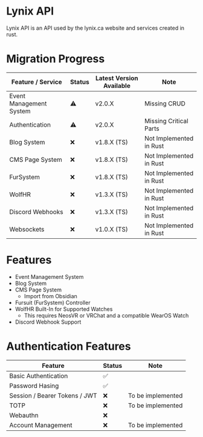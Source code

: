 # Lynix API
Lynix API is an API used by the lynix.ca website and services created in rust.

# Migration Progress
| Feature / Service | Status | Latest Version Available | Note | 
| ------- | ------ | ---- | ---- |
| Event Management System | ⚠️ | v2.0.X | Missing CRUD |
| Authentication | ⚠️ | v2.0.X | Missing Critical Parts |
| Blog System | ❌ | v1.8.X (TS) | Not Implemented in Rust |
| CMS Page System | ❌ | v1.8.X (TS) | Not Implemented in Rust |
| FurSystem | ❌ | v1.8.X (TS) | Not Implemented in Rust |
| WolfHR | ❌ | v1.3.X (TS) | Not Implemented in Rust |
| Discord Webhooks | ❌ | v1.3.X (TS) | Not Implemented in Rust |
| Websockets | ❌ | v1.0.X (TS) | Not Implemented in Rust |


# Features
- Event Management System
- Blog System
- CMS Page System 
  - Import from Obsidian
- Fursuit (FurSystem) Controller
- WolfHR Built-In for Supported Watches
  - This requires NeosVR or VRChat and a compatible WearOS Watch
- Discord Webhook Support

# Authentication Features
| Feature | Status | Note | 
| ------- | ------ | ---- | 
| Basic Authentication | ✅ | |
| Password Hasing | ✅ | |
| Session / Bearer Tokens / JWT | ❌ | To be implemented |
| TOTP | ❌ | To be implemented |
| Webauthn | ❌ | |
| Account Management | ❌ | To be implemented |
 
